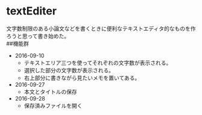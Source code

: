 # textEditer
文字数制限のある小論文などを書くときに便利なテキストエディタ的なものを作ろうと思って書き始めた。<br>
##機能群
- 2016-09-10
  - テキストエリア三つを使ってそれぞれの文字数が表示される。
  - 選択した部分の文字数が表示される。
  - 右上部分に書きながら見たいメモを置いてある。
- 2016-09-27
  - 本文とタイトルの保存
- 2016-09-28
  - 保存済みファイルを開く
